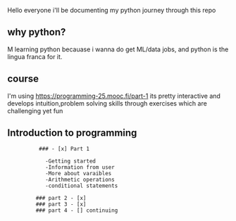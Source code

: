 Hello everyone i'll be documenting my python journey through this repo

## why python?

M learning python becauase i wanna do get ML/data jobs, and python is the lingua franca for it.

## course

I'm using https://programming-25.mooc.fi/part-1 its pretty interactive and develops intuition,problem solving skills through exercises which are challenging yet fun

## Introduction to programming

              ### - [x] Part 1
               
                -Getting started
                -Information from user
                -More about varaibles
                -Arithmetic operations
                -conditional statements
              
             ### part 2 - [x]
             ### part 3 - [x]
             ### part 4 - [] continuing

            

